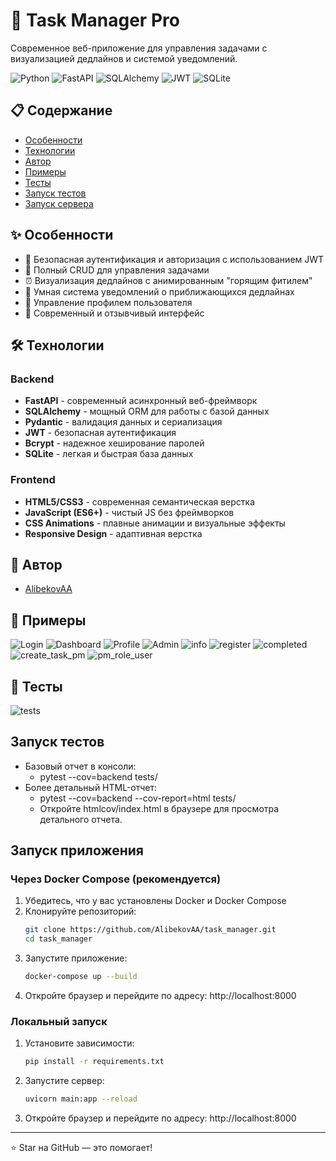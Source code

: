 # 🚀 Task Manager Pro

Современное веб-приложение для управления задачами с визуализацией дедлайнов и системой уведомлений.

![Python](https://img.shields.io/badge/python-3.12.3-blue.svg)
![FastAPI](https://img.shields.io/badge/FastAPI-0.115.3-green.svg)
![SQLAlchemy](https://img.shields.io/badge/SQLAlchemy-2.0.36-red.svg)
![JWT](https://img.shields.io/badge/JWT-auth-orange.svg)
![SQLite](https://img.shields.io/badge/SQLite-3.45.1-purple.svg)

## 📋 Содержание

- [Особенности](#особенности)
- [Технологии](#технологии)
- [Автор](#автор)
- [Примеры](#примеры)
- [Тесты](#тесты)
- [Запуск тестов](#запуск-тестов)
- [Запуск сервера](#запуск-сервера)

## ✨ Особенности

- 🔐 Безопасная аутентификация и авторизация с использованием JWT
- 📝 Полный CRUD для управления задачами
- ⏰ Визуализация дедлайнов с анимированным "горящим фитилем"
- 🔔 Умная система уведомлений о приближающихся дедлайнах
- 👤 Управление профилем пользователя
- 🎨 Современный и отзывчивый интерфейс

## 🛠 Технологии

### Backend
- **FastAPI** - современный асинхронный веб-фреймворк
- **SQLAlchemy** - мощный ORM для работы с базой данных
- **Pydantic** - валидация данных и сериализация
- **JWT** - безопасная аутентификация
- **Bcrypt** - надежное хеширование паролей
- **SQLite** - легкая и быстрая база данных

### Frontend
- **HTML5/CSS3** - современная семантическая верстка
- **JavaScript (ES6+)** - чистый JS без фреймворков
- **CSS Animations** - плавные анимации и визуальные эффекты
- **Responsive Design** - адаптивная верстка

## 👥 Автор

- [AlibekovAA](https://github.com/AlibekovAA)

## 📄 Примеры

![Login](example/login.jpg)
![Dashboard](example/dashboard.jpg)
![Profile](example/profile.jpg)
![Admin](example/admin.jpg)
![info](example/info.jpg)
![register](example/register.jpg)
![completed](example/complete_task.jpg)
![create_task_pm](example/create_task_pm.jpg)
![pm_role_user](example/pm_role_user.jpg)

## 🧪 Тесты
![tests](example/test_coverage.jpg)

## Запуск тестов
- Базовый отчет в консоли:
  - pytest --cov=backend tests/
- Более детальный HTML-отчет:
  - pytest --cov=backend --cov-report=html tests/
  - Откройте htmlcov/index.html в браузере для просмотра детального отчета.

## Запуск приложения

### Через Docker Compose (рекомендуется)
1. Убедитесь, что у вас установлены Docker и Docker Compose
2. Клонируйте репозиторий:
   ```bash
   git clone https://github.com/AlibekovAA/task_manager.git
   cd task_manager
   ```
3. Запустите приложение:
   ```bash
   docker-compose up --build
   ```
4. Откройте браузер и перейдите по адресу: http://localhost:8000

### Локальный запуск
1. Установите зависимости:
   ```bash
   pip install -r requirements.txt
   ```
2. Запустите сервер:
   ```bash
   uvicorn main:app --reload
   ```
3. Откройте браузер и перейдите по адресу: http://localhost:8000

---
⭐️ Star на GitHub — это помогает!
